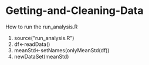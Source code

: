 Getting-and-Cleaning-Data
=========================
How to run the run_analysis.R
1. source("run_analysis.R")
2. df<-readData()
3. meanStd<-setNames(onlyMeanStd(df))
4. newDataSet(meanStd)
